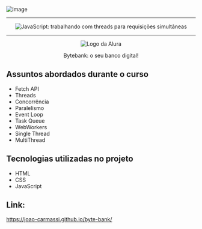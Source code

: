 ![image](https://github.com/user-attachments/assets/1e70cdd9-fea7-41bb-ae6c-b13fbeea7ef2)

<hr>

<p align="center"> <img src="https://imgur.com/1mc1qX7.png" alt="JavaScript: trabalhando com threads para requisições simultâneas"> </p>

<hr>

<p align="center"> <img src="https://github.com/MonicaHillman/aluraplay-requisicoes/blob/main/img/logo.png" alt="Logo da Alura"> </p>
<p align="center">Bytebank: o seu banco digital!</p>

## Assuntos abordados durante o curso
* Fetch API
* Threads
* Concorrência
* Paralelismo
* Event Loop
* Task Queue
* WebWorkers
* Single Thread
* MultiThread

## Tecnologias utilizadas no projeto
* HTML
* CSS
* JavaScript

## Link:
https://joao-carmassi.github.io/byte-bank/
